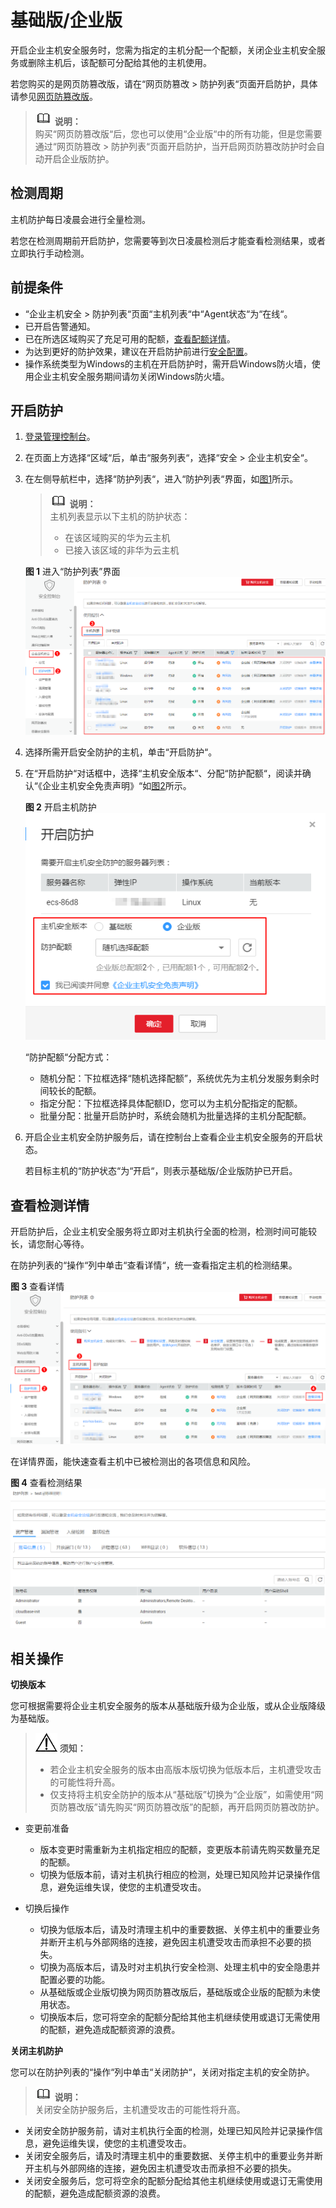 # 基础版/企业版<a name="hss_01_0230"></a>

开启企业主机安全服务时，您需为指定的主机分配一个配额，关闭企业主机安全服务或删除主机后，该配额可分配给其他的主机使用。

若您购买的是网页防篡改版，请在“网页防篡改  \>  防护列表“页面开启防护，具体请参见[网页防篡改版](网页防篡改版.md)。

>![](public_sys-resources/icon-note.gif) **说明：**   
>购买“网页防篡改版“后，您也可以使用“企业版“中的所有功能，但是您需要通过“网页防篡改  \>  防护列表“页面开启防护，当开启网页防篡改防护时会自动开启企业版防护。  

## 检测周期<a name="section1791462515136"></a>

主机防护每日凌晨会进行全量检测。

若您在检测周期前开启防护，您需要等到次日凌晨检测后才能查看检测结果，或者立即执行手动检测。

## 前提条件<a name="section2256777914731"></a>

-   “企业主机安全  \>  防护列表“页面“主机列表“中“Agent状态“为“在线“。
-   已开启告警通知。
-   已在所选区域购买了充足可用的配额，[查看配额详情](https://support.huaweicloud.com/hss_faq/hss_01_0156.html#section0)。
-   为达到更好的防护效果，建议在开启防护前进行[安全配置](https://support.huaweicloud.com/usermanual-hss/hss_01_0051.html)。
-   操作系统类型为Windows的主机在开启防护时，需开启Windows防火墙，使用企业主机安全服务期间请勿关闭Windows防火墙。

## 开启防护<a name="section570311385210"></a>

1.  [登录管理控制台](https://console.huaweicloud.com)。
2.  在页面上方选择“区域“后，单击“服务列表“，选择“安全  \>  企业主机安全“。
3.  在左侧导航栏中，选择“防护列表“，进入“防护列表“界面，如[图1](#fig4214155420111)所示。

    >![](public_sys-resources/icon-note.gif) **说明：**   
    >主机列表显示以下主机的防护状态：  
    >-   在该区域购买的华为云主机  
    >-   已接入该区域的非华为云主机  

    **图 1**  进入“防护列表”界面<a name="fig4214155420111"></a>  
    ![](figures/进入-防护列表-界面.png "进入-防护列表-界面")

4.  选择所需开启安全防护的主机，单击“开启防护“。
5.  在“开启防护“对话框中，选择“主机安全版本“、分配“防护配额“，阅读并确认“《企业主机安全免责声明》“如[图2](#fig1866892295111)所示。

    **图 2**  开启主机防护<a name="fig1866892295111"></a>  
    ![](figures/开启主机防护.png "开启主机防护")

    “防护配额“分配方式：

    -   随机分配：下拉框选择“随机选择配额”，系统优先为主机分发服务剩余时间较长的配额。
    -   指定分配：下拉框选择具体配额ID，您可以为主机分配指定的配额。
    -   批量分配：批量开启防护时，系统会随机为批量选择的主机分配配额。

6.  开启企业主机安全防护服务后，请在控制台上查看企业主机安全服务的开启状态。

    若目标主机的“防护状态“为“开启“，则表示基础版/企业版防护已开启。


## 查看检测详情<a name="section174914654610"></a>

开启防护后，企业主机安全服务将立即对主机执行全面的检测，检测时间可能较长，请您耐心等待。

在防护列表的“操作“列中单击“查看详情“，统一查看指定主机的检测结果。

**图 3**  查看详情<a name="fig15191163324115"></a>  
![](figures/查看详情.png "查看详情")

在详情界面，能快速查看主机中已被检测出的各项信息和风险。

**图 4**  查看检测结果<a name="fig1287512514388"></a>  
![](figures/查看检测结果.png "查看检测结果")

## 相关操作<a name="section88524719456"></a>

**切换版本**

您可根据需要将企业主机安全服务的版本从基础版升级为企业版，或从企业版降级为基础版。

>![](public_sys-resources/icon-notice.gif) **须知：**   
>-   若企业主机安全服务的版本由高版本版切换为低版本后，主机遭受攻击的可能性将升高。  
>-   仅支持将主机安全防护的版本从“基础版”切换为“企业版”，如需使用“网页防篡改版”请先购买“网页防篡改版”的配额，再开启网页防篡改防护。  

-   变更前准备
    -   版本变更时需重新为主机指定相应的配额，变更版本前请先购买数量充足的配额。
    -   切换为低版本前，请对主机执行相应的检测，处理已知风险并记录操作信息，避免运维失误，使您的主机遭受攻击。

-   切换后操作
    -   切换为低版本后，请及时清理主机中的重要数据、关停主机中的重要业务并断开主机与外部网络的连接，避免因主机遭受攻击而承担不必要的损失。
    -   切换为高版本后，请及时对主机执行安全检测、处理主机中的安全隐患并配置必要的功能。
    -   从基础版或企业版切换为网页防篡改版后，基础版或企业版的配额为未使用状态。
    -   切换版本后，您可将空余的配额分配给其他主机继续使用或退订无需使用的配额，避免造成配额资源的浪费。


**关闭主机防护**

您可以在防护列表的“操作“列中单击“关闭防护“，关闭对指定主机的安全防护。

>![](public_sys-resources/icon-note.gif) **说明：**   
>关闭安全防护服务后，主机遭受攻击的可能性将升高。  

-   关闭安全防护服务前，请对主机执行全面的检测，处理已知风险并记录操作信息，避免运维失误，使您的主机遭受攻击。
-   关闭安全服务后，请及时清理主机中的重要数据、关停主机中的重要业务并断开主机与外部网络的连接，避免因主机遭受攻击而承担不必要的损失。
-   关闭安全服务后，您可将空余的配额分配给其他主机继续使用或退订无需使用的配额，避免造成配额资源的浪费。

